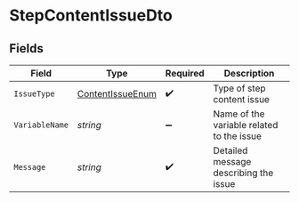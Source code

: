 # StepContentIssueDto


## Fields

| Field                                                           | Type                                                            | Required                                                        | Description                                                     |
| --------------------------------------------------------------- | --------------------------------------------------------------- | --------------------------------------------------------------- | --------------------------------------------------------------- |
| `IssueType`                                                     | [ContentIssueEnum](../../Models/Components/ContentIssueEnum.md) | :heavy_check_mark:                                              | Type of step content issue                                      |
| `VariableName`                                                  | *string*                                                        | :heavy_minus_sign:                                              | Name of the variable related to the issue                       |
| `Message`                                                       | *string*                                                        | :heavy_check_mark:                                              | Detailed message describing the issue                           |